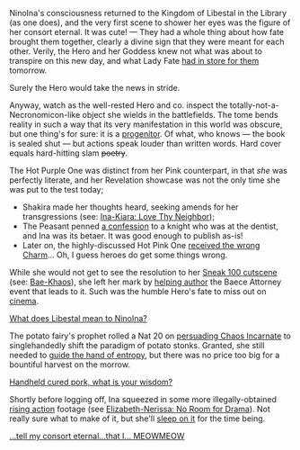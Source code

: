 NinoIna's consciousness returned to the Kingdom of Libestal in the Library (as one does), and the very first scene to shower her eyes was the figure of her consort eternal. It was cute! — They had a whole thing about how fate brought them together, clearly a divine sign that they were meant for each other. Verily, the Hero and her Goddess knew not what was about to transpire on this new day, and what Lady Fate [had in store for them](https://youtu.be/UyN7jwsiiXA?t=17578s) tomorrow.

Surely the Hero would take the news in stride.

Anyway, watch as the well-rested Hero and co. inspect the totally-not-a-Necronomicon-like object she wields in the battlefields. The tome bends reality in such a way that its very manifestation in this world was obscure, but one thing's for sure: it is a [progenitor](https://youtu.be/OxKP4ED-xz8?t=278s). Of what, who knows — the book is sealed shut — but actions speak louder than written words. Hard cover equals hard-hitting slam ~~poetry~~.

The Hot Purple One was distinct from her Pink counterpart, in that *she* was perfectly literate, and her Revelation showcase was not the only time she was put to the test today;
* Shakira made her thoughts heard, seeking amends for her transgressions (see: [Ina-Kiara: Love Thy Neighbor](#edge:ina-kiara-bottom-2-top-2));
* The Peasant penned [a confession](https://youtu.be/OxKP4ED-xz8?t=978s) to a knight who was at the dentist, and Ina was its betaer. It was good enough to publish as-is!
* Later on, the highly-discussed Hot Pink One [received the wrong Charm](https://youtu.be/OxKP4ED-xz8?t=5606s)... Oh, I guess heroes do get some things wrong.

While she would not get to see the resolution to her [Sneak 100 cutscene](https://youtu.be/OxKP4ED-xz8?t=1606s) (see: [Bae-Khaos](#edge:bae-khaos-top-3-top-1)), she left her mark by [helping author](https://youtu.be/OxKP4ED-xz8?t=1902s) the Baece Attorney event that leads to it. Such was the humble Hero's fate to miss out on [cinema](https://youtu.be/OxKP4ED-xz8?t=12740s).

[What does Libestal mean to NinoIna?](#embed:https://youtu.be/OxKP4ED-xz8?t=4121s)

The potato fairy's prophet rolled a Nat 20 on [persuading Chaos Incarnate](https://youtu.be/OxKP4ED-xz8?t=3641s) to singlehandedly shift the paradigm of potato stonks. Granted, she still needed to [guide the hand of entropy](https://youtu.be/OxKP4ED-xz8?t=5259s), but there was no price too big for a bountiful harvest on the morrow.

[Handheld cured pork, what is your wisdom?](#embed:https://youtu.be/OxKP4ED-xz8?t=4498s)

Shortly before logging off, Ina squeezed in some more illegally-obtained [rising action](https://youtu.be/OxKP4ED-xz8?t=7146s) footage (see [Elizabeth-Nerissa: No Room for Drama](#edge:liz-nerissa-right-2-left-2)). Not really sure what to make of it, but she'll [sleep on it](https://youtu.be/OxKP4ED-xz8?t=8162s) for the time being.

[...tell my consort eternal...that I... MEOWMEOW](#embed:https://youtu.be/OxKP4ED-xz8?t=7311s)
